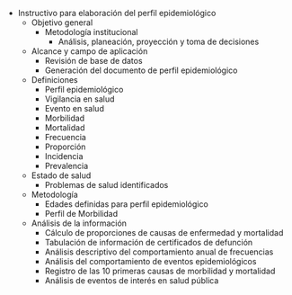 - Instructivo para elaboración del perfil epidemiológico
  - Objetivo general
    - Metodología institucional
      - Análisis, planeación, proyección y toma de decisiones
  - Alcance y campo de aplicación
    - Revisión de base de datos
    - Generación del documento de perfil epidemiológico
  - Definiciones
    - Perfil epidemiológico
    - Vigilancia en salud
    - Evento en salud
    - Morbilidad
    - Mortalidad
    - Frecuencia
    - Proporción
    - Incidencia
    - Prevalencia
  - Estado de salud
    - Problemas de salud identificados
  - Metodología
    - Edades definidas para perfil epidemiológico
    - Perfil de Morbilidad
  - Análisis de la información
    - Cálculo de proporciones de causas de enfermedad y mortalidad
    - Tabulación de información de certificados de defunción
    - Análisis descriptivo del comportamiento anual de frecuencias
    - Análisis del comportamiento de eventos epidemiológicos
    - Registro de las 10 primeras causas de morbilidad y mortalidad
    - Análisis de eventos de interés en salud pública
